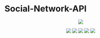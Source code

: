 # Social-Network-API
<p align="center">
    <img src="https://img.shields.io/github/repo-size/tpratt57/e-commerce-back-end-OMR" />
<p align="center">
    <img src="https://img.shields.io/badge/mySQL-blue"  />
    <img src="https://img.shields.io/badge/Javascript-yellow" />
    <img src="https://img.shields.io/badge/Sequelize-red"  />
    <img src="https://img.shields.io/badge/dotenv-green" />
    <img src="https://img.shields.io/badge/express-orange" />
    
</p>
